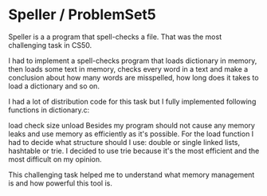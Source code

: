 # Speller / ProblemSet5

Speller is a a program that spell-checks a file. That was the most challenging task in CS50.

I had to implement a spell-checks program that loads dictionary in memory, then loads some text in memory, checks every word in a text and make a conclusion about how many words are misspelled, how long does it takes to load a dictionary and so on.

I had a lot of distribution code for this task but I fully implemented following functions in dictionary.c:

load
check
size
unload
Besides my program should not cause any memory leaks and use memory as efficiently as it's possible. For the load function I had to decide what structure should I use: double or single linked lists, hashtable or trie. I decided to use trie because it's the most efficient and the most difficult on my opinion.

This challenging task helped me to understand what memory management is and how powerful this tool is.